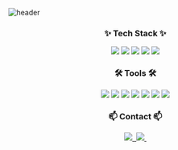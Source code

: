 ![header](https://capsule-render.vercel.app/api?type=soft&color=FEE500&height=200&section=header&text=ZIBRO&fontSize=100&fontColor=1919197&desc=MOBILE%20PROGRAMMER%20&descAlign=80&descAlignY=80)

<h3 align="center">✨ Tech Stack ✨</h3>
<div align="center">
<img src="https://img.shields.io/badge/Android-3DDC84?style=for-the-badge&logo=Android&logoColor=white">
<img src="https://img.shields.io/badge/Kotlin-7F52FF?style=for-the-badge&logo=Kotlin&logoColor=white">
<img src = "https://img.shields.io/badge/Jetpack-%234285F4?style=for-the-badge&logo=jetpackcompose&logoColor=white">
<img src="https://img.shields.io/badge/swift-F54A2A?style=for-the-badge&logo=swift&logoColor=white">
<img src="https://img.shields.io/badge/Flutter-%2302569B.svg?style=for-the-badge&logo=Flutter&logoColor=white">
</div>

<h3 align="center">🛠 Tools 🛠</h3>
<div align="center">
  <img src="https://img.shields.io/badge/git-F05033.svg?style=for-the-badge&logo=git&logoColor=white" />
  <img src="https://img.shields.io/badge/Notion-F3F3F3.svg?style=for-the-badge&logo=notion&logoColor=black" />
  <img src="https://img.shields.io/badge/github_copilot-8957E5?style=for-the-badge&logo=github-copilot&logoColor=white">
  <img src="https://img.shields.io/badge/chatGPT-74aa9c?style=for-the-badge&logo=openai&logoColor=white">
  <img src="https://img.shields.io/badge/figma-%23F24E1E.svg?style=for-the-badge&logo=figma&logoColor=white">
  <img src="https://img.shields.io/badge/Slack-4A154B?style=for-the-badge&logo=slack&logoColor=white">
  <img src="https://img.shields.io/badge/jira-%230A0FFF.svg?style=for-the-badge&logo=jira&logoColor=white">
</div>

<h3 align="center">📫 Contact 📫</h3>
<div align="center">
  <a href="https://zibro.tistory.com/">
    <img src="https://img.shields.io/badge/tistory-Visit-blue?style=flat-square" />&nbsp
  </a>
  <a href="mailto:jgh6272@gmail.com">
    <img
      src="https://img.shields.io/badge/jgh6272@gmail.com-D14836?style=for-the-badge&logo=gmail&logoColor=white"/>&nbsp
  </a>
</div>
